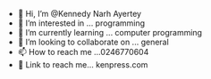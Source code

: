 - 👋 Hi, I’m @Kennedy Narh Ayertey
- 👀 I’m interested in ... programming 
- 🌱 I’m currently learning ... computer programming 
- 💞️ I’m looking to collaborate on ... general 
- 📫 How to reach me ...0246770604
- 🔗 Link to reach me... kenpress.com

<!---
KenPress/KenPress is a ✨ special ✨ repository because its `README.md` (this file) appears on your GitHub profile.
You can click the Preview link to take a look at your changes.
--->
